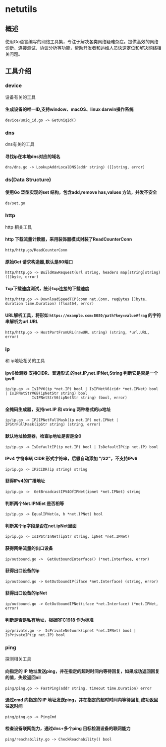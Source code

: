 # netutils

## 概述
使用Go语言编写的网络工具集，专注于解决各类网络疑难杂症。提供高效的网络诊断、连接测试、协议分析等功能，帮助开发者和运维人员快速定位和解决网络相关问题。

## 工具介绍

### device
设备有关的工具
#### 生成设备的唯一ID,支持window、macOS、linux darwin操作系统
    device/uniq_id.go -> GetUniqId() 

### dns
dns有关的工具
#### 寻找ip在本地dns对应的域名
    dns/dns.go -> LookupAddrLocalDNS(addr string) ([]string, error) 

### ds(Data Structure)
#### 使用Go 泛型实现的set 结构，包含add,remove has,values 方法，并发不安全
    ds/set.go

### http
http 相关工具
#### http 下载流量计数器，采用装饰器模式封装了ReadCounterConn
    http/http.go/ReadCounterConn
#### 原始Get 请求构造器,默认是80端口
    http/http.go -> BuildRawRequest(url string, headers map[string]string) ([]byte, error)

#### Tcp下载速度测试，统计tcp连接的下载速度
    http/http.go -> DownloadSpeedTCP(conn net.Conn, reqBytes []byte, duration time.Duration) (float64, error)

#### URL解析工具，将形如 `https://example.com:8080/path?key=value#frag` 的字符串解析为url.URL
    http/http.go -> HostPortFromURL(rawURL string) (string, *url.URL, error)

### ip
和 ip地址相关的工具
#### ipv6检测器 支持CIDR、普通形式 的net.IP,net.IPNet,String 判断它是否是一个ipv6
    ip/ip.go -> IsIPV6(ip *net.IP) bool | IsIPNetV6(cidr *net.IPNet) bool | IsIPNetStrV6B(ipNetStr string) bool
                IsIPNetStrV6(ipNetStr string) (bool, error) 

#### 全掩码生成器，支持net.IP 和 string 两种格式的ip地址
    ip/ip.go -> IP2IPNetFullMask(ip net.IP) net.IPNet | IPStrFullMask(ipStr string) (string, error)

#### 默认地址检测器，检查ip地址是否是全0
    ip/ip.go -> IsDefaultIP(ip net.IP) bool | IsDefaultIP(ip net.IP) bool

#### IPv4 字符串转 CIDR 形式字符串，后缀自动添加 "/32"，不支持IPv6
    ip/ip.go -> IP2CIDR(ip string) string

#### 获得IPv4的广播地址
    ip/ip.go ->  GetBroadcastIPV4OfIPNet(ipnet *net.IPNet) string

#### 判断两个Net.IPNEet 是否相等
    ip/ip.go -> EqualIPNet(a, b *net.IPNet) bool

#### 判断某个ip字段是否在net.ipNet里面
    ip/ip.go -> IsIPStrInNet(ipStr string, ipNet *net.IPNet)

#### 获得网络流量的出口设备
    ip/outbound.go ->  GetOutboundInterface() (*net.Interface, error)

#### 获得出口设备的ip
    ip/outbound.go -> GetOutboundIP(iface *net.Interface) (string, error)

#### 获得出口设备的ipNet
    ip/outbound.go -> GetOutboundIPNet(iface *net.Interface) (*net.IPNet, error)

#### 判断是否是私有地址，根据RFC1918 作为标准
    ip/private.go ->  IsPrivateNetwork(ipnet *net.IPNet) bool | IsPrivateIP(ip net.IP) bool

### ping
探测相关工具
#### 向指定的 IP 地址发送ping，并在指定的超时时间内等待回复，如果成功返回回复的值，失败返回nil
    ping/ping.go -> FastPing(addr string, timeout time.Duration) error

#### 通过cmd 向指定的 IP 地址发送ping，并在指定的超时时间内等待回复,成功返回往返时间
    ping/ping.go -> PingCmd

#### 检查设备联网能力，通过dns+多个ping 目标检测设备的联网能力
    ping/reachability.go -> CheckReachability() bool